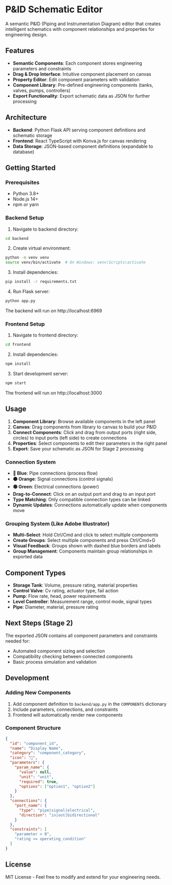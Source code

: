 # P&ID Schematic Editor

A semantic P&ID (Piping and Instrumentation Diagram) editor that creates intelligent schematics with component relationships and properties for engineering design.

## Features

- **Semantic Components**: Each component stores engineering parameters and constraints
- **Drag & Drop Interface**: Intuitive component placement on canvas
- **Property Editor**: Edit component parameters with validation
- **Component Library**: Pre-defined engineering components (tanks, valves, pumps, controllers)
- **Export Functionality**: Export schematic data as JSON for further processing

## Architecture

- **Backend**: Python Flask API serving component definitions and schematic storage
- **Frontend**: React TypeScript with Konva.js for canvas rendering
- **Data Storage**: JSON-based component definitions (expandable to database)

## Getting Started

### Prerequisites

- Python 3.8+
- Node.js 14+
- npm or yarn

### Backend Setup

1. Navigate to backend directory:
```bash
cd backend
```

2. Create virtual environment:
```bash
python -m venv venv
source venv/bin/activate  # On Windows: venv\Scripts\activate
```

3. Install dependencies:
```bash
pip install -r requirements.txt
```

4. Run Flask server:
```bash
python app.py
```

The backend will run on http://localhost:6969

### Frontend Setup

1. Navigate to frontend directory:
```bash
cd frontend
```

2. Install dependencies:
```bash
npm install
```

3. Start development server:
```bash
npm start
```

The frontend will run on http://localhost:3000

## Usage

1. **Component Library**: Browse available components in the left panel
2. **Canvas**: Drag components from library to canvas to build your P&ID
3. **Connect Components**: Click and drag from output ports (right side, circles) to input ports (left side) to create connections
4. **Properties**: Select components to edit their parameters in the right panel
5. **Export**: Save your schematic as JSON for Stage 2 processing

### Connection System
- **🔵 Blue**: Pipe connections (process flow)
- **🟠 Orange**: Signal connections (control signals) 
- **🟢 Green**: Electrical connections (power)
- **Drag-to-Connect**: Click on an output port and drag to an input port
- **Type Matching**: Only compatible connection types can be linked
- **Dynamic Updates**: Connections automatically update when components move

### Grouping System (Like Adobe Illustrator)
- **Multi-Select**: Hold Ctrl/Cmd and click to select multiple components
- **Create Groups**: Select multiple components and press Ctrl/Cmd+G
- **Visual Feedback**: Groups shown with dashed blue borders and labels
- **Group Management**: Components maintain group relationships in exported data

## Component Types

- **Storage Tank**: Volume, pressure rating, material properties
- **Control Valve**: Cv rating, actuator type, fail action
- **Pump**: Flow rate, head, power requirements
- **Level Controller**: Measurement range, control mode, signal types
- **Pipe**: Diameter, material, pressure rating

## Next Steps (Stage 2)

The exported JSON contains all component parameters and constraints needed for:
- Automated component sizing and selection
- Compatibility checking between connected components
- Basic process simulation and validation

## Development

### Adding New Components

1. Add component definition to `backend/app.py` in the `COMPONENTS` dictionary
2. Include parameters, connections, and constraints
3. Frontend will automatically render new components

### Component Structure

```json
{
  "id": "component_id",
  "name": "Display Name",
  "category": "component_category",
  "icon": "🔧",
  "parameters": {
    "param_name": {
      "value": null,
      "unit": "unit",
      "required": true,
      "options": ["option1", "option2"]
    }
  },
  "connections": {
    "port_name": {
      "type": "pipe|signal|electrical",
      "direction": "in|out|bidirectional"
    }
  },
  "constraints": [
    "parameter > 0",
    "rating >= operating_condition"
  ]
}
```

## License

MIT License - Feel free to modify and extend for your engineering needs.

